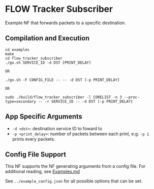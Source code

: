 FLOW Tracker Subscriber
==
Example NF that forwards packets to a specific destination.

Compilation and Execution
--
```
cd examples
make
cd flow_tracker_subscriber
./go.sh SERVICE_ID -d DST [PRINT_DELAY]

OR

./go.sh -F CONFIG_FILE -- -- -d DST [-p PRINT_DELAY]

OR

sudo ./build/flow_tracker_subscriber -l CORELIST -n 3 --proc-type=secondary -- -r SERVICE_ID -- -d DST [-p PRINT_DELAY]
```

App Specific Arguments
--
  - `-d <dst>`: destination service ID to foward to
  - `-p <print_delay>`: number of packets between each print, e.g. `-p 1` prints every packets.

Config File Support
--
This NF supports the NF generating arguments from a config file. For additional reading, see [Examples.md](../../docs/Examples.md)

See `../example_config.json` for all possible options that can be set.
